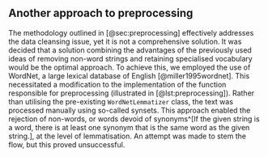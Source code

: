## Another approach to preprocessing

The methodology outlined in [@sec:preprocessing] effectively addresses the data cleansing issue, yet it is not a comprehensive solution. It was decided that a solution combining the advantages of the previously used ideas of removing non-word strings and retaining specialised vocabulary would be the optimal approach. To achieve this, we employed the use of WordNet, a large lexical database of English [@miller1995wordnet]. This necessitated a modification to the implementation of the function responsible for preprocessing (illustrated in [@lst:preprocessing]). Rather than utilising the pre-existing `WordNetLemmatizer` class, the text was processed manually using so-called synsets. This approach enabled the rejection of non-words, or words devoid of synonyms^[If the given string is a word, there is at least one synonym that is the same word as the given string.], at the level of lemmatisation. An attempt was made to stem the flow, but this proved unsuccessful.
